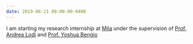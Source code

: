 ```yaml
---
date: 2019-06-21 00:00:00-0400
---
```


I am starting my research internship at <a href="https://mila.quebec/en/" target="_blank">Mila</a> under the supervision of <a href="https://cerc-datascience.polymtl.ca/person/dr-andrea-lodi/" target="_blank">Prof. Andrea Lodi</a> and <a href="https://yoshuabengio.org/profile/" target="_blank">Prof. Yoshua Bengio</a>
